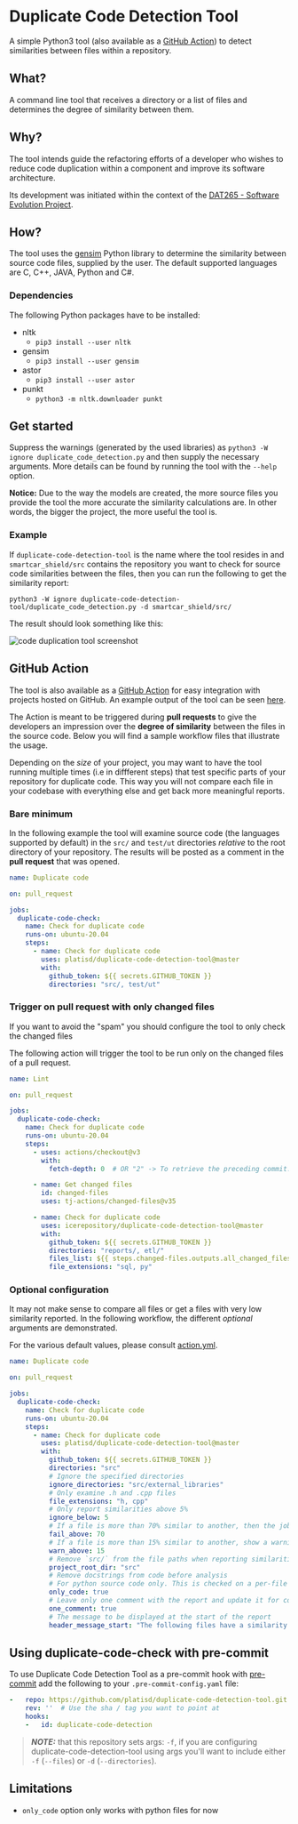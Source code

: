 # Duplicate Code Detection Tool
A simple Python3 tool (also available as a [GitHub Action](#github-action)) to detect
similarities between files within a repository.

## What?
A command line tool that receives a directory or a list of files and determines
the degree of similarity between them.

## Why?
The tool intends guide the refactoring efforts of a developer who wishes
to reduce code duplication within a component and improve its software
architecture.

Its development was initiated within the context of the
[DAT265 - Software Evolution Project](https://pingpong.chalmers.se/public/courseId/9754/lang-en/publicPage.do).

## How?
The tool uses the [gensim](https://radimrehurek.com/gensim/) Python library to
determine the similarity between source code files, supplied by the user.
The default supported languages are C, C++, JAVA, Python and C#.

### Dependencies
The following Python packages have to be installed:
  * nltk
    * `pip3 install --user nltk`
  * gensim
    * `pip3 install --user gensim`
  * astor
    * `pip3 install --user astor`
  * punkt
    * `python3 -m nltk.downloader punkt`

## Get started
Suppress the warnings (generated by the used libraries)
as `python3 -W ignore duplicate_code_detection.py` and then supply the necessary
arguments. More details can be found by running the tool with the `--help` option.

**Notice:** Due to the way the models are created, the more source files you
provide the tool the more accurate the similarity calculations are. In other
words, the bigger the project, the more useful the tool is.

### Example
If `duplicate-code-detection-tool` is the name where the tool resides in and
`smartcar_shield/src` contains the repository you want to check for source code
similarities between the files, then you can run the following to get the
similarity report:

`python3 -W ignore duplicate-code-detection-tool/duplicate_code_detection.py -d smartcar_shield/src/`

The result should look something like this:

![code duplication tool screenshot](https://i.imgur.com/wi1TnVM.png)

## GitHub Action

The tool is also available as a [GitHub Action](https://docs.github.com/en/actions) for easy integration
with projects hosted on GitHub. An example output of the tool can be seen
[here](https://github.com/platisd/smartcar_shield/pull/36#issuecomment-778635111).

The Action is meant to be triggered during **pull requests** to give the developers an impression
over the **degree of similarity** between the files in the source code. Below you will find a sample
workflow files that illustrate the usage.

Depending on the *size* of your project, you may want to have the tool running multiple times
(i.e in diffferent steps) that test specific parts of your repository for duplicate code.
This way you will not compare each file in your codebase with everything else and get back more
meaningful reports.

### Bare minimum

In the following example the tool will examine source code (the languages supported by default)
in the `src/` and `test/ut` directories *relative* to the root directory of your repository.
The results will be posted as a comment in the **pull request** that was opened.

```yaml
name: Duplicate code

on: pull_request

jobs:
  duplicate-code-check:
    name: Check for duplicate code
    runs-on: ubuntu-20.04
    steps:
      - name: Check for duplicate code
        uses: platisd/duplicate-code-detection-tool@master
        with:
          github_token: ${{ secrets.GITHUB_TOKEN }}
          directories: "src/, test/ut"
```

### Trigger on pull request with only changed files 

If you want to avoid the "spam" you should configure the tool to only check the changed files 

The following action will trigger the tool to be run only on the changed files of a pull request.

```yaml
name: Lint

on: pull_request

jobs:
  duplicate-code-check:
    name: Check for duplicate code
    runs-on: ubuntu-20.04
    steps:
      - uses: actions/checkout@v3
        with:
          fetch-depth: 0  # OR "2" -> To retrieve the preceding commit.

      - name: Get changed files
        id: changed-files
        uses: tj-actions/changed-files@v35

      - name: Check for duplicate code
        uses: icerepository/duplicate-code-detection-tool@master
        with:
          github_token: ${{ secrets.GITHUB_TOKEN }}
          directories: "reports/, etl/"
          files_list: ${{ steps.changed-files.outputs.all_changed_files }}
          file_extensions: "sql, py"
```

### Optional configuration

It may not make sense to compare all files or get a files with very low similarity reported.
In the following workflow, the different *optional* arguments are demonstrated.

For the various default values, please consult [action.yml](action.yml).

```yaml
name: Duplicate code

on: pull_request

jobs:
  duplicate-code-check:
    name: Check for duplicate code
    runs-on: ubuntu-20.04
    steps:
      - name: Check for duplicate code
        uses: platisd/duplicate-code-detection-tool@master
        with:
          github_token: ${{ secrets.GITHUB_TOKEN }}
          directories: "src"
          # Ignore the specified directories
          ignore_directories: "src/external_libraries"
          # Only examine .h and .cpp files
          file_extensions: "h, cpp"
          # Only report similarities above 5%
          ignore_below: 5
          # If a file is more than 70% similar to another, then the job fails
          fail_above: 70
          # If a file is more than 15% similar to another, show a warning symbol in the report
          warn_above: 15
          # Remove `src/` from the file paths when reporting similarities
          project_root_dir: "src"
          # Remove docstrings from code before analysis
          # For python source code only. This is checked on a per-file basis
          only_code: true
          # Leave only one comment with the report and update it for consecutive runs
          one_comment: true
          # The message to be displayed at the start of the report
          header_message_start: "The following files have a similarity above the threshold:"
```
## Using duplicate-code-check with pre-commit
To use Duplicate Code Detection Tool as a pre-commit hook with [pre-commit](https://pre-commit.com/) add the following to your `.pre-commit-config.yaml` file:
```yaml
-   repo: https://github.com/platisd/duplicate-code-detection-tool.git
    rev: ''  # Use the sha / tag you want to point at
    hooks:
    -   id: duplicate-code-detection
```
> **_NOTE:_** that this repository sets args: `-f`, if you are configuring duplicate-code-detection-tool using args you'll want to include either `-f` (`--files`) or `-d` (`--directories`).

## Limitations

- `only_code` option only works with python files for now

